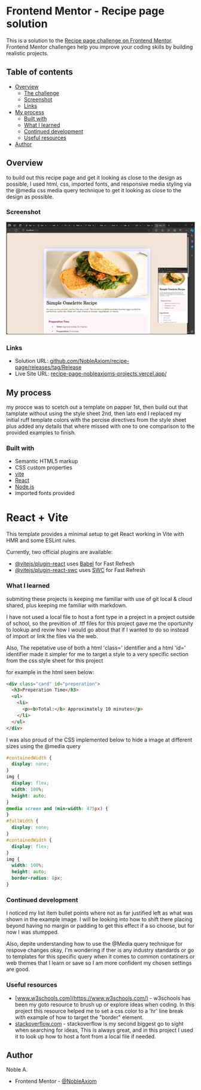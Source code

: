 # Frontend Mentor - Recipe page solution

This is a solution to the [Recipe page challenge on Frontend Mentor](https://www.frontendmentor.io/challenges/recipe-page-KiTsR8QQKm). Frontend Mentor challenges help you improve your coding skills by building realistic projects.

## Table of contents

- [Overview](#overview)
  - [The challenge](#the-challenge)
  - [Screenshot](#screenshot)
  - [Links](#links)
- [My process](#my-process)
  - [Built with](#built-with)
  - [What I learned](#what-i-learned)
  - [Continued development](#continued-development)
  - [Useful resources](#useful-resources)
- [Author](#author)

## Overview

to build out this recipe page and get it looking as close to the design as possible, I used html, css, imported fonts, and responsive media styling via the @media css media query technique to get it looking as close to the design as possible.

### Screenshot

![recipe-page-submition-screenshot](./src/assets/recipe-page-submition-screenshot.png)

### Links

- Solution URL: [github.com/NobleAxiom/recipe-page/releases/tag/Release](https://github.com/NobleAxiom/recipe-page/releases/tag/Release)
- Live Site URL: [recipe-page-nobleaxioms-projects.vercel.app/](https://recipe-page-nobleaxioms-projects.vercel.app/)

## My process

my procce was to scetch out a template on papper 1st, then build out that tamplate without using the style sheet 2nd, then lato end I replaced my initial ruff template colors with the percise directives from the style sheet plus added any details that where missed with one to one comparison to the provided examples to finish.

### Built with

- Semantic HTML5 markup
- CSS custom properties
- [vite](https://vitejs.dev/)
- [React](https://reactjs.org/)
- [Node.js](https://nodejs.org/)
- imported fonts provided

# React + Vite

This template provides a minimal setup to get React working in Vite with HMR and some ESLint rules.

Currently, two official plugins are available:

- [@vitejs/plugin-react](https://github.com/vitejs/vite-plugin-react/blob/main/packages/plugin-react/README.md) uses [Babel](https://babeljs.io/) for Fast Refresh
- [@vitejs/plugin-react-swc](https://github.com/vitejs/vite-plugin-react-swc) uses [SWC](https://swc.rs/) for Fast Refresh

### What I learned

submiting these projects is keeping me familiar with use of git local & cloud shared, plus keeping me familiar with markdown.

I have not used a local file to host a font type in a project in a project outside of school, so the prevition of .ttf files for this project gave me the oportunity to lookup and reviw how I would go about that if I wanted to do so instead of import or link the files via the web.

Also, The repetative use of both a html 'class=' identifier and a html 'id=' identifier made it simpler for me to target a style to a very specific section from the css style sheet for this project

for example in the html seen below:

```html
<div class="card" id="preperation">
  <h3>Preperation Time</h3>
  <ul>
    <li>
      <p><b>Total:</b> Approximately 10 minutes</p>
    </li>
  </ul>
</div>
```

I was also proud of the CSS implemented below to hide a image at different sizes using the @media query

```css
#containedWidth {
  display: none;
}
img {
  display: flex;
  width: 100%;
  height: auto;
}
@media screen and (min-width: 475px) {
}
#fullWidth {
  display: none;
}
#containedWidth {
  display: flex;
}
img {
  width: 100%;
  height: auto;
  border-radius: 8px;
}
```

### Continued development

I noticed my list item bullet points where not as far justified left as what was shown in the example image. I will be looking into how to shift there placing beyond having no margin or padding to get this effect if a so choose, but for now I was stumpped.

Also, depite understanding how to use the @Media query technique for respove changes okay, I'm wondering if ther is any industry standards or go to templates for this specific query when it comes to common contatiners or web themes that I learn or save so I am more confident my chosen settings are good.

### Useful resources

- [www.w3schools.com](https://www.w3schools.com/) - w3schools has been my goto resource to brush up or explore ideas when coding. In this project this resource helped me to set a css color to a 'hr' line break with example of how to target the "border" element.
- [stackoverflow.com](https://stackoverflow.com/) - stackoverflow is my second biggest go to sight when searching for ideas, This is always great, and in this project I used it to look up how to host a font from a local file if needed.

## Author

Noble A.

- Frontend Mentor - [@NobleAxiom](https://www.frontendmentor.io/profile/NobleAxiom)
